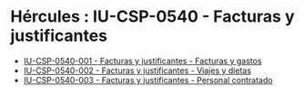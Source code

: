 # Hércules : IU\-CSP\-0540 \- Facturas y justificantes



* [IU\-CSP\-0540\-001 \- Facturas y justificantes \- Facturas y gastos](/hercules/sgi-sistema-de-gestion-de-investigacion/requisitos-y-analisis-funcional/analisis-funcional-sgi-hercules/csp-modulo-de-convocatorias-ayudas-solicitudes-proyectos-y-contratos-y-grupos-de-investigacion/csp-interfaz-de-usuario/iu-csp-0500-ejecucion-economica/iu-csp-0540-facturas-y-justificantes/iu-csp-0540-001-facturas-y-justificantes-facturas-y-gastos/index.md "/hercules/sgi-sistema-de-gestion-de-investigacion/requisitos-y-analisis-funcional/analisis-funcional-sgi-hercules/csp-modulo-de-convocatorias-ayudas-solicitudes-proyectos-y-contratos-y-grupos-de-investigacion/csp-interfaz-de-usuario/iu-csp-0500-ejecucion-economica/iu-csp-0540-facturas-y-justificantes/iu-csp-0540-001-facturas-y-justificantes-facturas-y-gastos/index.md")
* [IU\-CSP\-0540\-002 \- Facturas y justificantes \- Viajes y dietas](/hercules/sgi-sistema-de-gestion-de-investigacion/requisitos-y-analisis-funcional/analisis-funcional-sgi-hercules/csp-modulo-de-convocatorias-ayudas-solicitudes-proyectos-y-contratos-y-grupos-de-investigacion/csp-interfaz-de-usuario/iu-csp-0500-ejecucion-economica/iu-csp-0540-facturas-y-justificantes/iu-csp-0540-002-facturas-y-justificantes-viajes-y-dietas/index.md "/hercules/sgi-sistema-de-gestion-de-investigacion/requisitos-y-analisis-funcional/analisis-funcional-sgi-hercules/csp-modulo-de-convocatorias-ayudas-solicitudes-proyectos-y-contratos-y-grupos-de-investigacion/csp-interfaz-de-usuario/iu-csp-0500-ejecucion-economica/iu-csp-0540-facturas-y-justificantes/iu-csp-0540-002-facturas-y-justificantes-viajes-y-dietas/index.md")
* [IU\-CSP\-0540\-003 \- Facturas y justificantes \- Personal contratado](/hercules/sgi-sistema-de-gestion-de-investigacion/requisitos-y-analisis-funcional/analisis-funcional-sgi-hercules/csp-modulo-de-convocatorias-ayudas-solicitudes-proyectos-y-contratos-y-grupos-de-investigacion/csp-interfaz-de-usuario/iu-csp-0500-ejecucion-economica/iu-csp-0540-facturas-y-justificantes/iu-csp-0540-003-facturas-y-justificantes-personal-contratado/index.md "/hercules/sgi-sistema-de-gestion-de-investigacion/requisitos-y-analisis-funcional/analisis-funcional-sgi-hercules/csp-modulo-de-convocatorias-ayudas-solicitudes-proyectos-y-contratos-y-grupos-de-investigacion/csp-interfaz-de-usuario/iu-csp-0500-ejecucion-economica/iu-csp-0540-facturas-y-justificantes/iu-csp-0540-003-facturas-y-justificantes-personal-contratado/index.md")




